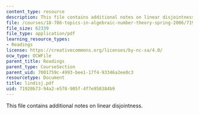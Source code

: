 ```yaml
---
content_type: resource
description: This file contains additional notes on linear disjointness.
file: /courses/18-786-topics-in-algebraic-number-theory-spring-2006/71920b7394a2e578905f4f7e950384b9_lindisj.pdf
file_size: 62339
file_type: application/pdf
learning_resource_types:
- Readings
license: https://creativecommons.org/licenses/by-nc-sa/4.0/
ocw_type: OCWFile
parent_title: Readings
parent_type: CourseSection
parent_uid: 7001759c-4993-bee1-17f4-93346a2ee0c3
resourcetype: Document
title: lindisj.pdf
uid: 71920b73-94a2-e578-905f-4f7e950384b9
---
```

This file contains additional notes on linear disjointness.